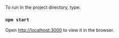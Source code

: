 To run In the project directory, type:

### `npm start`

Open [http://localhost:3000](http://localhost:3000) to view it in the browser.

